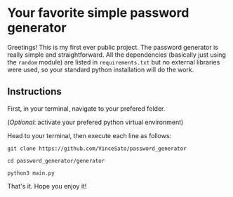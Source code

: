 # Your favorite simple password generator

Greetings! This is my first ever public project. The password generator is really simple and straightforward. All the dependencies (basically just using the `random` module) are listed in `requirements.txt` but no external libraries were used, so your standard python installation will do the work.

## Instructions

First, in your terminal, navigate to your prefered folder.

(*Optional*: activate your prefered python virtual environment)

Head to your terminal, then execute each line as follows:

`git clone https://github.com/VinceSato/password_generator`

`cd password_generator/generator`

`python3 main.py`

That's it. Hope you enjoy it!
